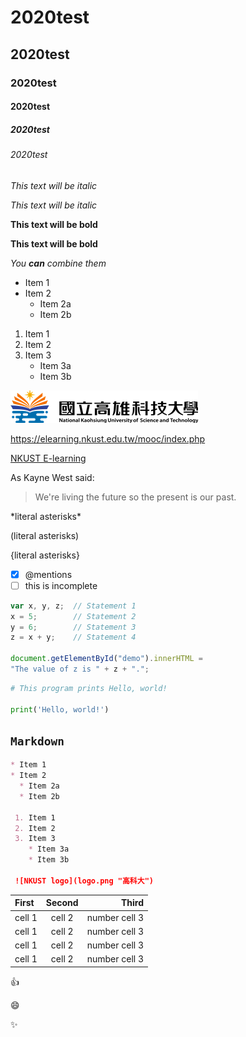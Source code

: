 # 2020test
## 2020test
### 2020test
#### 2020test
##### 2020test
###### 2020test

*This text will be italic*

_This text will be italic_

**This text will be bold**

__This text will be bold__

*You **can** combine them*

* Item 1
* Item 2
  * Item 2a
  * Item 2b
  
 1. Item 1
 2. Item 2
 3. Item 3
    * Item 3a
    * Item 3b

 ![NKUST logo](logo.png "高科大")
 
 <https://elearning.nkust.edu.tw/mooc/index.php>
 
 [NKUST E-learning](https://elearning.nkust.edu.tw/mooc/index.php)
 
 As Kayne West said:
 
 > We're living the future so
 > the present is our past.

\*literal asterisks\*

\(literal asterisks\)

\{literal asterisks\}

- [x] @mentions
- [ ] this is incomplete

```javascript
var x, y, z;  // Statement 1
x = 5;        // Statement 2
y = 6;        // Statement 3
z = x + y;    // Statement 4

document.getElementById("demo").innerHTML =
"The value of z is " + z + "."; 
```

```python
# This program prints Hello, world!

print('Hello, world!')
```

## `Markdown` 
```markdown
* Item 1
* Item 2
  * Item 2a
  * Item 2b
  
 1. Item 1
 2. Item 2
 3. Item 3
    * Item 3a
    * Item 3b

 ![NKUST logo](logo.png "高科大")
 ```
 
| First | Second | Third |
|:---- |:------:|------:|
|cell 1 | cell 2| number cell 3|
|cell 1 | cell 2| number cell 3|
|cell 1 | cell 2| number cell 3|
|cell 1 | cell 2| number cell 3|

:+1:

:smile:

:sparkles:
